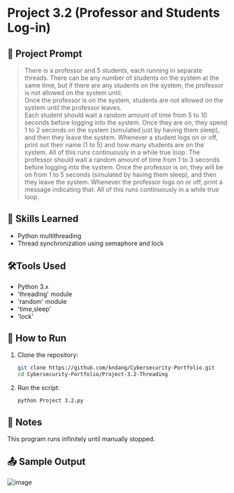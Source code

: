 # Project 3.2 (Professor and Students Log-in)

## 📝 Project Prompt
> There is a professor and 5 students, each running in separate threads.
> There can be any number of students on the system at the same time, but if there are any students on the system, the professor is not allowed on the system until.   
> Once the professor is on the system, students are not allowed on the system until the professor leaves.  
> Each student should wait a random amount of time from 5 to 10 seconds before logging into the system. Once they are on, they spend 1 to 2 seconds on the system (simulated just by having them
 sleep), and then they leave the system.
> Whenever a student logs on or off, print out their name (1 to 5) and how many students are on the system. All of this runs continuously in a while true loop.
> The professor should wait a random amount of time from 1 to 3 seconds before logging into the system. 
> Once the professor is on, they will be on from 1 to 5 seconds (simulated by having them sleep), and then they leave the system. Whenever the professor logs on or off, print a message indicating that. All of this runs continuously in a while true loop.

## 🧠 Skills Learned
- Python multithreading
- Thread synchronization using semaphore and lock
  
## 🛠️Tools Used
- Python 3.x
- 'threading' module
- 'random' module
- 'time,sleep'
- 'lock'

## 🔧 How to Run
1. Clone the repository:
   ```bash
   git clone https://github.com/kndang/Cybersecurity-Portfolio.git
   cd Cybersecurity-Portfolio/Project-3.2-Threading

2. Run the script:
   
   `python Project 3.2.py`

## 📌 Notes
This program runs infinitely until manually stopped.

## 📤 Sample Output
![image](https://github.com/user-attachments/assets/12e42725-1967-4040-a640-1c603dd3ac6a)
